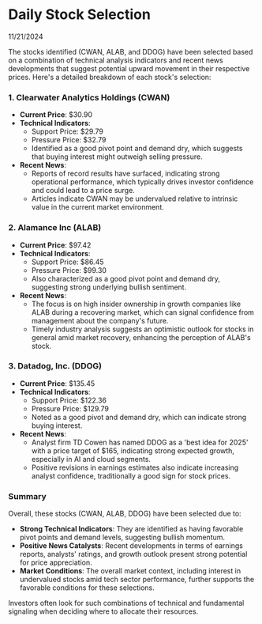 # Daily Stock Selection

11/21/2024

The stocks identified (CWAN, ALAB, and DDOG) have been selected based on a combination of technical analysis indicators and recent news developments that suggest potential upward movement in their respective prices. Here's a detailed breakdown of each stock's selection:

### 1. Clearwater Analytics Holdings (CWAN)
- **Current Price**: $30.90
- **Technical Indicators**:
  - Support Price: $29.79
  - Pressure Price: $32.79
  - Identified as a good pivot point and demand dry, which suggests that buying interest might outweigh selling pressure.
- **Recent News**:
  - Reports of record results have surfaced, indicating strong operational performance, which typically drives investor confidence and could lead to a price surge.
  - Articles indicate CWAN may be undervalued relative to intrinsic value in the current market environment.

### 2. Alamance Inc (ALAB)
- **Current Price**: $97.42
- **Technical Indicators**:
  - Support Price: $86.45
  - Pressure Price: $99.30
  - Also characterized as a good pivot point and demand dry, suggesting strong underlying bullish sentiment.
- **Recent News**:
  - The focus is on high insider ownership in growth companies like ALAB during a recovering market, which can signal confidence from management about the company's future.
  - Timely industry analysis suggests an optimistic outlook for stocks in general amid market recovery, enhancing the perception of ALAB's stock.

### 3. Datadog, Inc. (DDOG)
- **Current Price**: $135.45
- **Technical Indicators**:
  - Support Price: $122.36
  - Pressure Price: $129.79
  - Noted as a good pivot and demand dry, which can indicate strong buying interest.
- **Recent News**:
  - Analyst firm TD Cowen has named DDOG as a 'best idea for 2025' with a price target of $165, indicating strong expected growth, especially in AI and cloud segments.
  - Positive revisions in earnings estimates also indicate increasing analyst confidence, traditionally a good sign for stock prices.

### Summary
Overall, these stocks (CWAN, ALAB, DDOG) have been selected due to:
- **Strong Technical Indicators**: They are identified as having favorable pivot points and demand levels, suggesting bullish momentum.
- **Positive News Catalysts**: Recent developments in terms of earnings reports, analysts' ratings, and growth outlook present strong potential for price appreciation.
- **Market Conditions**: The overall market context, including interest in undervalued stocks amid tech sector performance, further supports the favorable conditions for these selections. 

Investors often look for such combinations of technical and fundamental signaling when deciding where to allocate their resources.